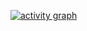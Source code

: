 [![activity graph](https://github-readme-activity-graph.vercel.app/graph?username=Incarnation-p-lee&theme=merko&custom_title=Pan%20Li%20&hide_border=true&point=FFFFFF&days=50)](https://github.com/Incarnation-p-lee)
